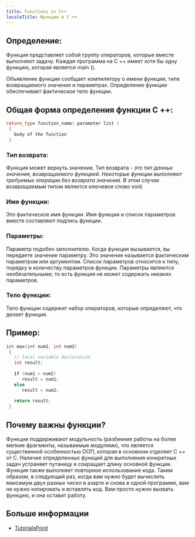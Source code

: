 ```yaml
---
title: Functions in C++
localeTitle: Функции в C ++
---
```

## Определение:

Функция представляет собой группу операторов, которые вместе выполняют задачу. Каждая программа на C ++ имеет хотя бы одну функцию, которая является main ().

Объявление функции сообщает компилятору о имени функции, типе возвращаемого значения и параметрах. Определение функции обеспечивает фактическое тело функции.

## Общая форма определения функции C ++:

```cpp
return_type function_name( parameter list ) 
 { 
   body of the function 
 } 
```

### Тип возврата:

Функция может вернуть значение. Тип возврата _\- это тип данных значения, возвращаемого функцией. Некоторые функции выполняют требуемые операции без возврата значения. В этом случае возвращаемым_ типом является ключевое слово void.

### Имя функции:

Это фактическое имя функции. Имя функции и список параметров вместе составляют подпись функции.

### Параметры:

Параметр подобен заполнителю. Когда функция вызывается, вы передаете значение параметру. Это значение называется фактическим параметром или аргументом. Список параметров относится к типу, порядку и количеству параметров функции. Параметры являются необязательными; то есть функция не может содержать никаких параметров.

### Тело функции:

Тело функции содержит набор операторов, которые определяют, что делает функция.

## Пример:

```cpp
int max(int num1, int num2) 
 { 
   // local variable declaration 
   int result; 
 
   if (num1 > num2) 
      result = num1; 
   else 
      result = num2; 
 
   return result; 
 } 
```

## Почему важны функции?

Функции поддерживают модульность (разбиение работы на более мелкие фрагменты, называемые модулями), что является существенной особенностью ООП, которая в основном отделяет C ++ от C. Наличие определенных функций для выполнения конкретных задач устраняет путаницу и сокращает длину основной функции. Функция также выполняет повторное использование кода. Таким образом, в следующий раз, когда вам нужно будет вычислить максимум двух разных чисел в азарте и снова в одной программе, вам не нужно копировать и вставлять код. Вам просто нужно вызвать функцию, и она оставит работу.

## Больше информации

*   [TutorialsPoint](https://www.tutorialspoint.com/cplusplus/cpp_functions.htm)